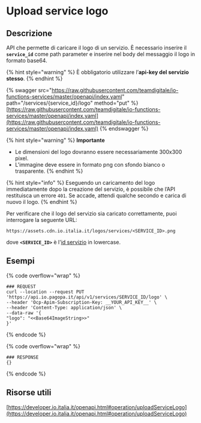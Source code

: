# Upload service logo

## Descrizione

API che permette di caricare il logo di un servizio. È necessario inserire il **`service_id`** come path parameter e inserire nel body del messaggio il logo in formato base64.

{% hint style="warning" %}
È obbligatorio utilizzare l’**api-key del servizio stesso**.
{% endhint %}

{% swagger src="https://raw.githubusercontent.com/teamdigitale/io-functions-services/master/openapi/index.yaml" path="/services/{service_id}/logo" method="put" %}
[https://raw.githubusercontent.com/teamdigitale/io-functions-services/master/openapi/index.yaml](https://raw.githubusercontent.com/teamdigitale/io-functions-services/master/openapi/index.yaml)
{% endswagger %}

{% hint style="warning" %}
**Importante**

* Le dimensioni del logo dovranno essere necessariamente 300x300 pixel.&#x20;
* L'immagine deve essere in formato png con sfondo bianco o trasparente.
{% endhint %}

{% hint style="info" %}
Eseguendo un caricamento del logo immediatamente dopo la creazione del servizio, è possibile che l’API restituisca un errore `401`. Se accade, attendi qualche secondo e carica di nuovo il logo.
{% endhint %}

Per verificare che il logo del servizio sia caricato correttamente, puoi interrogare la seguente URL:

```markup
https://assets.cdn.io.italia.it/logos/services/<SERVICE_ID>.png
```

dove **`<SERVICE_ID>`** è l'[id servizio](../../funzionalita/pubblicare-un-servizio/dati-obbligatori/attributi.md#service\_id) in lowercase.

## Esempi

{% code overflow="wrap" %}
```shell
### REQUEST
curl --location --request PUT 'https://api.io.pagopa.it/api/v1/services/SERVICE_ID/logo' \
--header 'Ocp-Apim-Subscription-Key: __YOUR_API_KEY__' \
--header 'Content-Type: application/json' \
--data-raw '{
"logo": "<<Base64ImageString>>"
}'
```
{% endcode %}

{% code overflow="wrap" %}
```shell
### RESPONSE
{}
```
{% endcode %}

## Risorse utili

[https://developer.io.italia.it/openapi.html#operation/uploadServiceLogo](https://developer.io.italia.it/openapi.html#operation/uploadServiceLogo)
